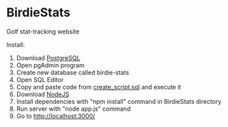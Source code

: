 # BirdieStats
Golf stat-tracking website

Install: <br>
1. Download [PostgreSQL](http://www.enterprisedb.com/products-services-training/pgdownload#windows) <br>
2. Open pgAdmin program <br>
3. Create new database called birdie-stats <br>
4. Open SQL Editor <br>
5. Copy and paste code from [create_script.sql](https://github.com/MichaelViveros/BirdieStats/tree/master/models/db/create_script.sql) and execute it <br>
6. Download [NodeJS](https://nodejs.org/en/download/) <br>
7. Install dependencies with "npm install" command in BirdieStats directory <br>
8. Run server with "node app.js" command <br>
9. Go to [http://localhost:3000/](http://localhost:3000/)
